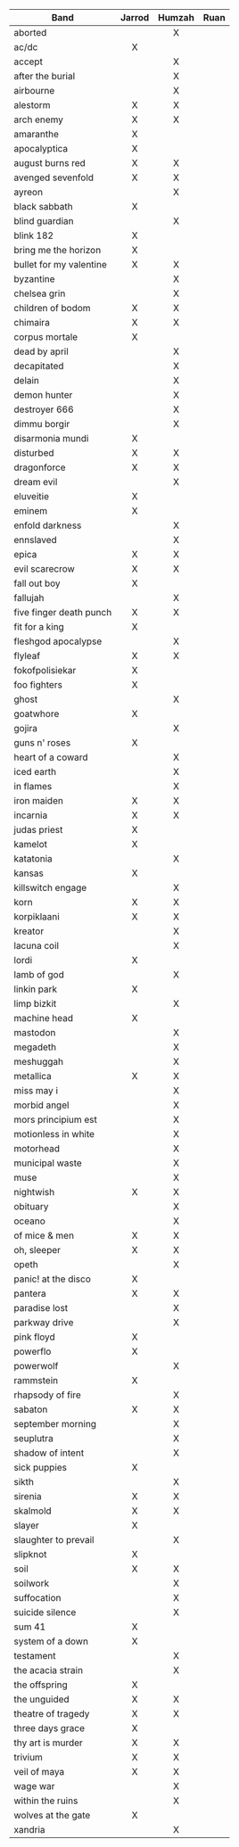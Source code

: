 |Band                                     | Jarrod | Humzah |  Ruan  |
|-----------------------------------------|:------:|:------:|:------:|
|aborted                                  |        |   X    |        |
|ac/dc                                    |   X    |        |        |
|accept                                   |        |   X    |        |
|after the burial                         |        |   X    |        |
|airbourne                                |        |   X    |        |
|alestorm                                 |   X    |   X    |        |
|arch enemy                               |   X    |   X    |        |
|amaranthe                                |   X    |        |        |
|apocalyptica                             |   X    |        |        |
|august burns red                         |   X    |   X    |        |
|avenged sevenfold                        |   X    |   X    |        |
|ayreon                                   |        |   X    |        |
|black sabbath                            |   X    |        |        |
|blind guardian                           |        |   X    |        |
|blink 182                                |   X    |        |        |
|bring me the horizon                     |   X    |        |        |
|bullet for my valentine                  |   X    |   X    |        |
|byzantine                                |        |   X    |        |
|chelsea grin                             |        |   X    |        |
|children of bodom                        |   X    |   X    |        |
|chimaira                                 |   X    |   X    |        |
|corpus mortale                           |   X    |        |        |
|dead by april                            |        |   X    |        |
|decapitated                              |        |   X    |        |
|delain                                   |        |   X    |        |
|demon hunter                             |        |   X    |        |
|destroyer 666                            |        |   X    |        |
|dimmu borgir                             |        |   X    |        |
|disarmonia mundi                         |   X    |        |        |
|disturbed                                |   X    |   X    |        |
|dragonforce                              |   X    |   X    |        |
|dream evil                               |        |   X    |        |
|eluveitie                                |   X    |        |        |
|eminem                                   |   X    |        |        |
|enfold darkness                          |        |   X    |        |
|ennslaved                                |        |   X    |        |
|epica                                    |   X    |   X    |        |
|evil scarecrow                           |   X    |   X    |        |
|fall out boy                             |   X    |        |        |
|fallujah                                 |        |   X    |        |
|five finger death punch                  |   X    |   X    |        |
|fit for a king                           |   X    |        |        |
|fleshgod apocalypse                      |        |   X    |        |
|flyleaf                                  |   X    |   X    |        |
|fokofpolisiekar                          |   X    |        |        |
|foo fighters                             |   X    |        |        |
|ghost                                    |        |   X    |        |
|goatwhore                                |   X    |        |        |
|gojira                                   |        |   X    |        |
|guns n' roses                            |   X    |        |        |
|heart of a coward                        |        |   X    |        |
|iced earth                               |        |   X    |        |
|in flames                                |        |   X    |        |
|iron maiden                              |   X    |   X    |        |
|incarnia                                 |   X    |   X    |        |
|judas priest                             |   X    |        |        |
|kamelot                                  |   X    |        |        |
|katatonia                                |        |   X    |        |
|kansas                                   |   X    |        |        |
|killswitch engage                        |        |   X    |        |
|korn                                     |   X    |   X    |        |
|korpiklaani                              |   X    |   X    |        |
|kreator                                  |        |   X    |        |
|lacuna coil                              |        |   X    |        |
|lordi                                    |   X    |        |        |
|lamb of god                              |        |   X    |        |
|linkin park                              |   X    |        |        |
|limp bizkit                              |        |   X    |        |
|machine head                             |   X    |        |        |
|mastodon                                 |        |   X    |        |
|megadeth                                 |        |   X    |        |
|meshuggah                                |        |   X    |        |
|metallica                                |   X    |   X    |        |
|miss may i                               |        |   X    |        |
|morbid angel                             |        |   X    |        |
|mors principium est                      |        |   X    |        |
|motionless in white                      |        |   X    |        |
|motorhead                                |        |   X    |        |
|municipal waste                          |        |   X    |        |
|muse                                     |        |   X    |        |
|nightwish                                |   X    |   X    |        |
|obituary                                 |        |   X    |        |
|oceano                                   |        |   X    |        |
|of mice & men                            |   X    |   X    |        |
|oh, sleeper                              |   X    |   X    |        |
|opeth                                    |        |   X    |        |
|panic! at the disco                      |   X    |        |        |
|pantera                                  |   X    |   X    |        |
|paradise lost                            |        |   X    |        |
|parkway drive                            |        |   X    |        |
|pink floyd                               |   X    |        |        |
|powerflo                                 |   X    |        |        |
|powerwolf                                |        |   X    |        |
|rammstein                                |   X    |        |        |
|rhapsody of fire                         |        |   X    |        |
|sabaton                                  |   X    |   X    |        |
|september morning                        |        |   X    |        |
|seuplutra                                |        |   X    |        |
|shadow of intent                         |        |   X    |        |
|sick puppies                             |   X    |        |        |
|sikth                                    |        |   X    |        |
|sirenia                                  |   X    |   X    |        |
|skalmold                                 |   X    |   X    |        |
|slayer                                   |   X    |        |        |
|slaughter to prevail                     |        |   X    |        |
|slipknot                                 |   X    |        |        |
|soil                                     |   X    |   X    |        |
|soilwork                                 |        |   X    |        |
|suffocation                              |        |   X    |        |
|suicide silence                          |        |   X    |        |
|sum 41                                   |   X    |        |        |
|system of a down                         |   X    |        |        |
|testament                                |        |   X    |        |
|the acacia strain                        |        |   X    |        |
|the offspring                            |   X    |        |        |
|the unguided                             |   X    |   X    |        |
|theatre of tragedy                       |   X    |   X    |        |
|three days grace                         |   X    |        |        |
|thy art is murder                        |   X    |   X    |        |
|trivium                                  |   X    |   X    |        |
|veil of maya                             |   X    |   X    |        |
|wage war                                 |        |   X    |        |
|within the ruins                         |        |   X    |        |
|wolves at the gate                       |   X    |        |        |
|xandria                                  |        |   X    |        |
